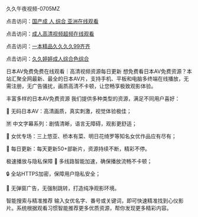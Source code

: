 
久久午夜视频-0705MZ


点击访问：<a href="https://gda-c7m.pages.dev/">国产成 人 综合 亚洲在线观看</a>

点击访问：<a href="https://bsdf-5f5.pages.dev/">成人高清视频超频在线观看</a>

点击访问：<a href="https://gsd-agv.pages.dev/">一本精品久久久久99齐齐</a>

点击访问：<a href="https://fdhf-454.pages.dev">久久婷婷成人综合色综合</a>



日本AV免费免费在线观看｜高清视频资源每日更新
想免费看日本AV免费资源？本站汇聚全网最新、最全的日本AV片，支持手机、平板和电脑多终端在线播放，无需注册，无广告骚扰，画质高清不卡顿，让您畅享极致观影体验。

丰富多样的日本AV免费资源
我们提供多种类型的资源，满足不同用户喜好：

🔞 无码日本AV：高清画质，真实刺激，视觉体验极佳；

🈲 中文字幕系列：剧情清晰，语言无障碍，观影更舒适；

🌟 女优专场：三上悠亚、桥本有菜、明日花绮罗等知名女优作品应有尽有；

📅 每日更新：每天更新50+部新片，资源持续不断，精彩不停。

极速播放与隐私保障
🚀 多线路智能加速，确保播放流畅不卡顿；

🔒 全站HTTPS加密，保障用户隐私安全；

🚫 无弹窗广告，无强制跳转，打造纯净观影环境。

智能搜索与精准推荐
输入女优名字、番号或关键词，即可快速精准找到心仪影片。系统根据观看习惯智能推荐更多优质资源，帮你发现更多精彩内容。



















<span style="display:none;">[Canonical link](  ）</span>
